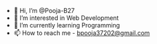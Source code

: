 - 👋 Hi, I’m @Pooja-B27
- 👀 I’m interested in Web Development
- 🌱 I’m currently learning Programming
- 📫 How to reach me - bpooja37202@gmail.com

<!---
Pooja-B27/Pooja-B27 is a ✨ special ✨ repository because its `README.md` (this file) appears on your GitHub profile.
You can click the Preview link to take a look at your changes.
--->
